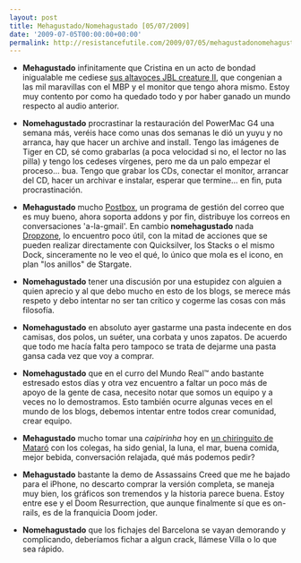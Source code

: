 ```yaml
---
layout: post
title: Mehagustado/Nomehagustado [05/07/2009]
date: '2009-07-05T00:00:00+00:00'
permalink: http://resistancefutile.com/2009/07/05/mehagustadonomehagustado-05072009/
---
```

- <strong>Mehagustado</strong> infinitamente que Cristina en un acto de bondad inigualable me cediese <a href="http://www.flickr.com/photos/savior1980/3687119385/">sus altavoces JBL creature II</a>, que congenian a las mil maravillas con el MBP y el monitor que tengo ahora mismo. Estoy muy contento por como ha quedado todo y por haber ganado un mundo respecto al audio anterior.

- <strong>Nomehagustado</strong> procrastinar la restauración del PowerMac G4 una semana más, veréis hace como unas dos semanas le dió un yuyu y no arranca, hay que hacer un archive and install. Tengo las imágenes de Tiger en CD, sé como grabarlas (a poca velocidad si no, el lector no las pilla) y tengo los cedeses vírgenes, pero me da un palo empezar el proceso... bua. Tengo que grabar los CDs, conectar el monitor, arrancar del CD, hacer un archivar e instalar, esperar que termine... en fin, puta procrastinación.

- <strong>Mehagustado</strong> mucho <a href="http://www.applesfera.com/software/postbox-prometedor-gestor-de-correo-alternativo-para-mac-os-x">Postbox</a>, un programa de gestión del correo que es muy bueno, ahora soporta addons y por fin, distribuye los correos en conversaciones 'a-la-gmail'. En cambio <strong>nomehagustado</strong> nada <a href="http://aptonic.com/">Dropzone</a>, lo encuentro poco útil, con la mitad de acciones que se pueden realizar directamente con Quicksilver, los Stacks o el mismo Dock, sinceramente no le veo el qué, lo único que mola es el icono, en plan "los anillos" de Stargate.

- <strong>Nomehagustado</strong> tener una discusión por una estupidez con alguien a quien aprecio y al que debo mucho en esto de los blogs, se merece más respeto y debo intentar no ser tan crítico y cogerme las cosas con más filosofía.

- <strong>Nomehagustado</strong> en absoluto ayer gastarme una pasta indecente en dos camisas, dos polos, un suéter, una corbata y unos zapatos. De acuerdo que todo me hacía falta pero tampoco se trata de dejarme una pasta gansa cada vez que voy a comprar.

- <strong>Nomehagustado</strong> que en el curro del Mundo Real&trade; ando bastante estresado estos días y otra vez encuentro a faltar un poco más de apoyo de la gente de casa, necesito notar que somos un equipo y a veces no lo demostramos. Esto también ocurre algunas veces en el mundo de los blogs, debemos intentar entre todos crear comunidad, crear equipo. 

- <strong>Mehagustado</strong> mucho tomar una <em>caipirinha</em> hoy en <a href="http://www.flickr.com/photos/lady-madonna/3690592375/">un chiringuito de Mataró</a> con los colegas, ha sido genial, la luna, el mar, buena comida, mejor bebida, conversación relajada, qué más podemos pedir?

- <strong>Mehagustado</strong> bastante la demo de Assassains Creed que me he bajado  para el iPhone, no descarto comprar la versión completa, se maneja muy bien, los gráficos son tremendos y la historia parece buena. Estoy entre ese y el Doom Resurrection, que aunque finalmente sí que es on-rails, es de la franquicia Doom joder.

- <strong>Nomehagustado</strong> que los fichajes del Barcelona se vayan demorando y complicando, deberíamos fichar a algun crack, llámese Villa o lo que sea rápido. 
